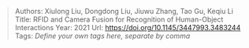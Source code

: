 > Authors: Xiulong Liu, Dongdong Liu, Jiuwu Zhang, Tao Gu, Keqiu Li
> Title: RFID and Camera Fusion for Recognition of Human-Object Interactions
> Year: 2021
> Url: https://doi.org/10.1145/3447993.3483244
> Tags: *Define your own tags here, separate by comma*